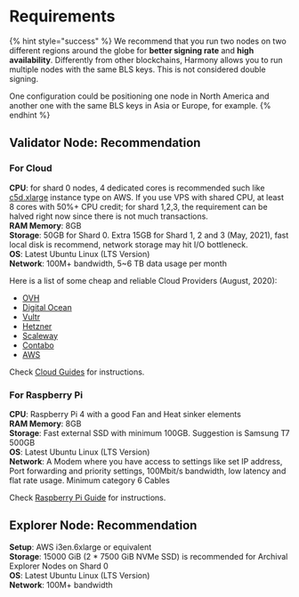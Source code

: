 # Requirements

{% hint style="success" %}
We recommend that you run two nodes on two different regions around the globe for **better signing rate** and **high availability**. Differently from other blockchains, Harmony allows you to run multiple nodes with the same BLS keys. This is not considered double signing.

One configuration could be positioning one node in North America and another one with the same BLS keys in Asia or Europe, for example.
{% endhint %}

## Validator Node: Recommendation

### For Cloud

**CPU**: for shard 0 nodes, 4 dedicated cores is recommended such like [c5d.xlarge](https://aws.amazon.com/blogs/aws/ec2-instance-update-c5-instances-with-local-nvme-storage-c5d/) instance type on AWS. If you use VPS with shared CPU, at least 8 cores with 50%+ CPU credit; for shard 1,2,3, the requirement can be halved right now since there is not much transactions.  
**RAM Memory**: 8GB  
**Storage**: 50GB for Shard 0. Extra 15GB for Shard 1, 2 and 3 \(May, 2021\), fast local disk is recommend, network storage may hit I/O bottleneck.  
**OS**: Latest Ubuntu Linux \(LTS Version\)  
**Network**: 100M+ bandwidth, 5~6 TB data usage per month

Here is a list of some cheap and reliable Cloud Providers \(August, 2020\):

* [OVH](https://www.ovhcloud.com/)
* [Digital Ocean](https://www.digitalocean.com/)
* [Vultr](https://www.vultr.com/)
* [Hetzner](http://hetzner.com/)
* [Scaleway](https://www.scaleway.com/)
* [Contabo](https://contabo.com/)
* [AWS](https://aws.amazon.com/)

Check [Cloud Guides](cloud-guides/) for instructions.

### For Raspberry Pi

**CPU**: Raspberry Pi 4 with a good Fan and Heat sinker elements  
**RAM Memory**: 8GB  
**Storage**: Fast external SSD with minimum 100GB. Suggestion is Samsung T7 500GB  
**OS**: Latest Ubuntu Linux \(LTS Version\)  
**Network**: A Modem where you have access to settings like set IP address, Port forwarding and priority settings, 100Mbit/s bandwidth, low latency and flat rate usage. Minimum category 6 Cables

Check [Raspberry Pi Guide](raspberry-pi-guide.md) for instructions.

## Explorer Node: Recommendation

**Setup**: AWS i3en.6xlarge or equivalent  
**Storage**: 15000 GiB \(2 \* 7500 GiB NVMe SSD\) is recommended for Archival Explorer Nodes on Shard 0  
**OS**: Latest Ubuntu Linux \(LTS Version\)  
**Network**: 100M+ bandwidth

